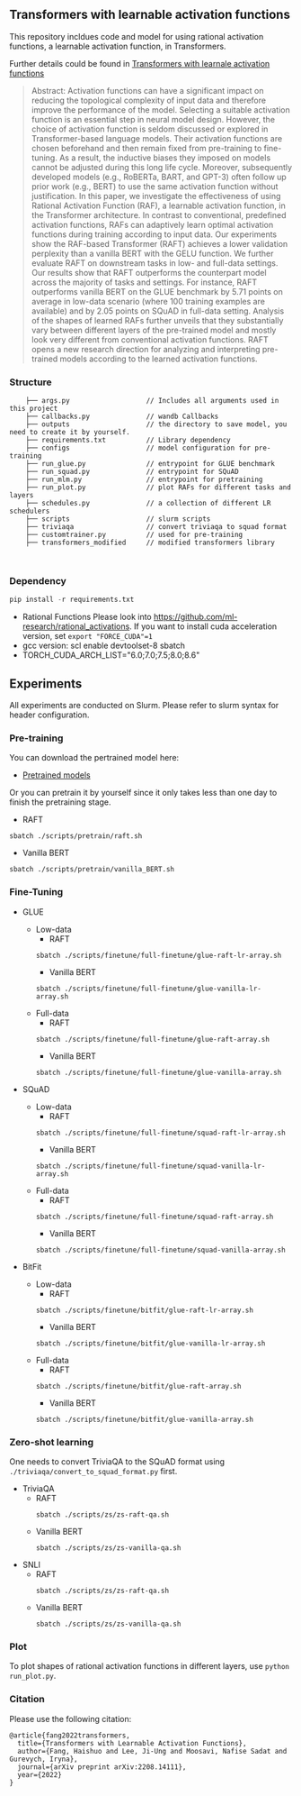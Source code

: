 ## Transformers with learnable activation functions
This repository incldues code and model for using rational activation functions, a learnable activation function, in Transformers.

Further details could be found in [Transformers with learnale activation functions](https://arxiv.org/abs/2208.14111)

> Abstract: Activation functions can have a significant impact on reducing the topological complexity of input data and therefore improve the performance of the model. Selecting a suitable activation function is an essential step in neural model design. However, the choice of activation function is seldom discussed or explored in Transformer-based language models. Their activation functions are chosen beforehand and then remain fixed from pre-training to fine-tuning. As a result, the inductive biases they imposed on models cannot be adjusted during this long life cycle. Moreover, subsequently developed models (e.g., RoBERTa, BART, and GPT-3) often follow up prior work (e.g., BERT) to use the same activation function without justification. In this paper, we investigate the effectiveness of using Rational Activation Function (RAF), a learnable activation function, in the Transformer architecture. In contrast to conventional, predefined activation functions, RAFs can adaptively learn optimal activation functions during training according to input data. Our experiments show the RAF-based Transformer (RAFT) achieves a lower validation perplexity than a vanilla BERT with the GELU function. We further evaluate RAFT on downstream tasks in low- and full-data settings. Our results show that RAFT outperforms the counterpart model across the majority of tasks and settings. For instance, RAFT outperforms vanilla BERT on the GLUE benchmark by 5.71 points on average in low-data scenario (where 100 training examples are available) and by 2.05 points on SQuAD in full-data setting. Analysis of the shapes of learned RAFs further unveils that they substantially vary between different layers of the pre-trained model and mostly look very different from conventional activation functions. RAFT opens a new research direction for analyzing and interpreting pre-trained models according to the learned activation functions.

### Structure
```
    ├── args.py                   // Includes all arguments used in this project
    ├── callbacks.py              // wandb Callbacks
    ├── outputs                   // the directory to save model, you need to create it by yourself.
    ├── requirements.txt          // Library dependency
    ├── configs                   // model configuration for pre-training
    ├── run_glue.py               // entrypoint for GLUE benchmark
    ├── run_squad.py              // entrypoint for SQuAD
    ├── run_mlm.py                // entrypoint for pretraining
    ├── run_plot.py               // plot RAFs for different tasks and layers
    ├── schedules.py              // a collection of different LR schedulers
    ├── scripts                   // slurm scripts
    ├── triviaqa                  // convert triviaqa to squad format
    ├── customtrainer.py          // used for pre-training
    ├── transformers_modified     // modified transformers library
    
    
```

### Dependency
 ```python
pip install -r requirements.txt
```

- Rational Functions 
Please look into https://github.com/ml-research/rational_activations. If you want to install cuda acceleration version, set `export "FORCE_CUDA"=1`
- gcc version: scl enable devtoolset-8 sbatch
- TORCH_CUDA_ARCH_LIST="6.0;7.0;7.5;8.0;8.6"


## Experiments
All experiments are conducted on Slurm. Please refer to slurm syntax for header configuration.
### Pre-training
You can download the pertrained model here:

- [Pretrained models](https://tudatalib.ulb.tu-darmstadt.de/handle/tudatalib/3719)

Or you can pretrain it by yourself since it only takes less than one day to finish the pretraining stage.

- RAFT
```
sbatch ./scripts/pretrain/raft.sh
```

- Vanilla BERT

```
sbatch ./scripts/pretrain/vanilla_BERT.sh
```

### Fine-Tuning
- GLUE
    - Low-data
        - RAFT
        ```
        sbatch ./scripts/finetune/full-finetune/glue-raft-lr-array.sh
        ```
        - Vanilla BERT
        ```
        sbatch ./scripts/finetune/full-finetune/glue-vanilla-lr-array.sh
        ```
    - Full-data
        - RAFT
        ```
        sbatch ./scripts/finetune/full-finetune/glue-raft-array.sh
        ```
        - Vanilla BERT
        ```
        sbatch ./scripts/finetune/full-finetune/glue-vanilla-array.sh
        ```
        
- SQuAD
    - Low-data
        - RAFT
        ```
        sbatch ./scripts/finetune/full-finetune/squad-raft-lr-array.sh
        ```
        - Vanilla BERT
        ```
        sbatch ./scripts/finetune/full-finetune/squad-vanilla-lr-array.sh
        ```
    - Full-data
        - RAFT
        ```
        sbatch ./scripts/finetune/full-finetune/squad-raft-array.sh
        ```
        - Vanilla BERT
        ```
        sbatch ./scripts/finetune/full-finetune/squad-vanilla-array.sh
        ```
- BitFit
    - Low-data
        - RAFT
        ```
        sbatch ./scripts/finetune/bitfit/glue-raft-lr-array.sh
        ```
        - Vanilla BERT
        ```
        sbatch ./scripts/finetune/bitfit/glue-vanilla-lr-array.sh
        ```
    - Full-data
        - RAFT
        ```
        sbatch ./scripts/finetune/bitfit/glue-raft-array.sh
        ```
        - Vanilla BERT
        ```
        sbatch ./scripts/finetune/bitfit/glue-vanilla-array.sh
        ```
    

### Zero-shot learning
One needs to convert TriviaQA to the SQuAD format using `./triviaqa/convert_to_squad_format.py` first.
- TriviaQA
    - RAFT
        ```
        sbatch ./scripts/zs/zs-raft-qa.sh
        ```
    - Vanilla BERT
        ```
        sbatch ./scripts/zs/zs-vanilla-qa.sh
        ```
- SNLI
    - RAFT
        ```
        sbatch ./scripts/zs/zs-raft-qa.sh
        ```
    - Vanilla BERT
        ```
        sbatch ./scripts/zs/zs-vanilla-qa.sh
        ```

### Plot 
To plot shapes of rational activation functions in different layers, use `python run_plot.py`.

### Citation
Please use the following citation:
```
@article{fang2022transformers,
  title={Transformers with Learnable Activation Functions},
  author={Fang, Haishuo and Lee, Ji-Ung and Moosavi, Nafise Sadat and Gurevych, Iryna},
  journal={arXiv preprint arXiv:2208.14111},
  year={2022}
}
```


